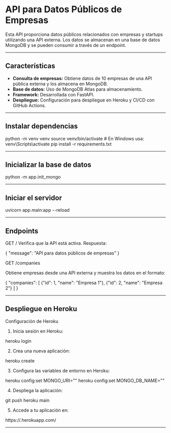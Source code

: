 # API para Datos Públicos de Empresas

Esta API proporciona datos públicos relacionados con empresas y startups utilizando una API externa. Los datos se almacenan en una base de datos MongoDB y se pueden consumir a través de un endpoint.

---

## Características

- **Consulta de empresas:** Obtiene datos de 10 empresas de una API pública externa y los almacena en MongoDB.
- **Base de datos:** Uso de MongoDB Atlas para almacenamiento.
- **Framework:** Desarrollada con FastAPI.
- **Despliegue:** Configuración para despliegue en Heroku y CI/CD con GitHub Actions.

---

## Instalar dependencias

python -m venv venv
source venv/bin/activate  # En Windows usa: venv\Scripts\activate
pip install -r requirements.txt


---

##  Inicializar la base de datos

python -m app.init_mongo

---

## Iniciar el servidor

uvicorn app.main:app --reload

---

## Endpoints

GET /
Verifica que la API está activa. Respuesta:

{
    "message": "API para datos públicos de empresas"
}

GET /companies

Obtiene empresas desde una API externa y muestra los datos en el formato:

{
    "companies": [
        {"id": 1, "name": "Empresa 1"},
        {"id": 2, "name": "Empresa 2"}
    ]
}

---

## Despliegue en Heroku

Configuración de Heroku

1. Inicia sesión en Heroku:

heroku login

2. Crea una nueva aplicación:

heroku create <nombre-de-tu-aplicacion>

3. Configura las variables de entorno en Heroku:

heroku config:set MONGO_URI="<tu-uri-de-mongodb>"
heroku config:set MONGO_DB_NAME="<tu-nombre-de-base-de-datos>"

4. Despliega la aplicación:

git push heroku main

5. Accede a tu aplicación en:

https://<nombre-de-tu-aplicacion>.herokuapp.com/

---